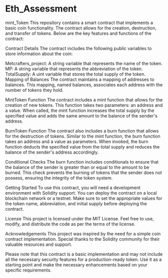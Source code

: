 # Eth_Assessment
mint_Token
This repository contains a smart contract that implements a basic coin functionality. The contract allows for the creation, destruction, and transfer of tokens. Below are the key features and functions of the contract:

Contract Details
The contract includes the following public variables to store information about the coin:

Metcrafters_project: A string variable that represents the name of the token.
MP: A string variable that represents the abbreviation of the token.
TotalSupply: A uint variable that stores the total supply of the token.
Mapping of Balances
The contract maintains a mapping of addresses to balances. This mapping, named balances, associates each address with the number of tokens they hold.

MintToken Function
The contract includes a mint function that allows for the creation of new tokens. This function takes two parameters: an address and a value. When called, the mint function increases the total supply by the specified value and adds the same amount to the balance of the sender's address.

BurnToken Function
The contract also includes a burn function that allows for the destruction of tokens. Similar to the mint function, the burn function takes an address and a value as parameters. When invoked, the burn function deducts the specified value from the total supply and reduces the balance of the sender's address accordingly.

Conditional Checks
The burn function includes conditionals to ensure that the balance of the sender is greater than or equal to the amount to be burned. This check prevents the burning of tokens that the sender does not possess, ensuring the integrity of the token system.

Getting Started
To use this contract, you will need a development environment with Solidity support. You can deploy the contract on a local blockchain network or a testnet. Make sure to set the appropriate values for the token name, abbreviation, and initial supply before deploying the contract.

License
This project is licensed under the MIT License. Feel free to use, modify, and distribute the code as per the terms of the license.

Acknowledgements
This project was inspired by the need for a simple coin contract implementation. Special thanks to the Solidity community for their valuable resources and support.

Please note that this contract is a basic implementation and may not include all the necessary security features for a production-ready token. Use it as a starting point and make the necessary enhancements based on your specific requirements.
